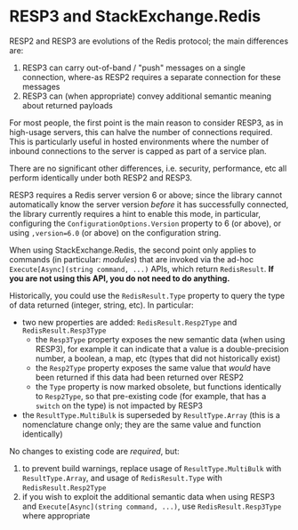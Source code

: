 # RESP3 and StackExchange.Redis

RESP2 and RESP3 are evolutions of the Redis protocol; the main differences are:

1. RESP3 can carry out-of-band / "push" messages on a single connection, where-as RESP2 requires a separate connection for these messages
2. RESP3 can (when appropriate) convey additional semantic meaning about returned payloads

For most people, the first point is the main reason to consider RESP3, as in high-usage servers, this can halve the number of connections required.
This is particularly useful in hosted environments where the number of inbound connections to the server is capped as part of a service plan.

There are no significant other differences, i.e. security, performance, etc all perform identically under both RESP2 and RESP3.

RESP3 requires a Redis server version 6 or above; since the library cannot automatically know the server version *before* it has successfully connected,
the library currently requires a hint to enable this mode, in particular, configuring the `ConfigurationOptions.Version` property to 6 (or above), or using
`,version=6.0` (or above) on the configuration string.

When using StackExchange.Redis, the second point only applies to commands (in particular: *modules*) that are invoked via the ad-hoc
`Execute[Async](string command, ...)` APIs, which return `RedisResult`. **If you are not using this API, you do not need to do anything.**

Historically, you could use the `RedisResult.Type` property to query the type of data returned (integer, string, etc). In particular:

- two new properties are added: `RedisResult.Resp2Type` and `RedisResult.Resp3Type`
  - the `Resp3Type` property exposes the new semantic data (when using RESP3), for example it can indicate that a value is a double-precision number, a boolean, a map, etc (types that did not historically exist)
  - the `Resp2Type` property exposes the same value that *would* have been returned if this data had been returned over RESP2
  - the `Type` property is now marked obsolete, but functions identically to `Resp2Type`, so that pre-existing code (for example, that has a `switch` on the type) is not impacted by RESP3
- the `ResultType.MultiBulk` is superseded by `ResultType.Array` (this is a nomenclature change only; they are the same value and function identically)

No changes to existing code are *required*, but:

1. to prevent build warnings, replace usage of `ResultType.MultiBulk` with `ResultType.Array`, and usage of `RedisResult.Type` with `RedisResult.Resp2Type`
2. if you wish to exploit the additional semantic data when using RESP3 and `Execute[Async](string command, ...)`, use `RedisResult.Resp3Type` where appropriate